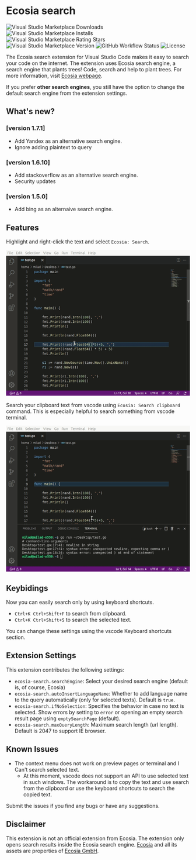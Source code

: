 # Ecosia search

![Visual Studio Marketplace Downloads](https://img.shields.io/visual-studio-marketplace/d/maanijou.ecosia-search)
![Visual Studio Marketplace Installs](https://img.shields.io/visual-studio-marketplace/i/maanijou.ecosia-search)
![Visual Studio Marketplace Rating Stars](https://img.shields.io/visual-studio-marketplace/stars/maanijou.ecosia-search)
![Visual Studio Marketplace Version](https://img.shields.io/visual-studio-marketplace/v/maanijou.ecosia-search)
![GitHub Workflow Status](https://img.shields.io/github/workflow/status/maanijou/ecosia-search-vscode-extension/Build,%20Lint,%20and%20Test)
![License](https://img.shields.io/github/license/maanijou/ecosia-search-vscode-extension)


The Ecosia search extension for Visual Studio Code makes it easy to search your code on the internet. The extension uses Ecosia search engine, a search engine that plants trees! Code, search and help to plant trees. For more information, visit [Ecosia webpage](https://info.ecosia.org/what).

If you prefer **other search engines**, you still have the option to change the default search engine from the extension settings.


## What's new?

### [version 1.7.1]

- Add Yandex as an alternative search engine.
- Ignore adding plaintext to query

### [version 1.6.10]

- Add stackoverflow as an alternative search engine.
- Security updates

### [version 1.5.0]

- Add bing as an alternaive search engine.

## Features

Highlight and right-click the text and select `Ecosia: Search`.

![highlight and search](resources/tutorial1.gif)

Search your clipboard text from vscode using `Ecosia: Search clipboard` command. This is especially helpful to search something from vscode terminal.

![Search using clipboard](resources/tutorial2.gif)

## Keybidings

Now you can easily search only by using keyboard shortcuts.

- `Ctrl+K Ctrl+Shift+F` to search from clipboard.
- `Ctrl+K Ctrl+Shift+S` to search the selected text.

You can change these settings using the vscode Keyboard shortcuts section.

## Extension Settings

This extension contributes the following settings:

- `ecosia-search.searchEngine`: Select your desired search engine (default is, of course, Ecosia)
- `ecosia-search.autoInsertLanguageName`: Whether to add language name to the query automatically (only for selected texts). Default is `true`.
- `ecosia-search.ifNoSelection`: Specifies the behavior in case no text is selected. Show errors by setting to `error` or opening an empty search result page using `emptySearchPage` (default).
- `ecosia-search.maxQueryLength`: Maximum search length (url length). Default is 2047 to support IE browser.

## Known Issues

- The context menu does not work on preview pages or terminal and I Can't search selected text.
  - At this moment, vscode does not support an API to use selected text in such windows. The workaround is to copy the text and use search from the clipboard or use the keyboard shortcuts to search the copied text.

Submit the issues if you find any bugs or have any suggestions.

## Disclaimer

This extension is not an official extension from Ecosia. The extension only opens search results inside the Ecosia search engine. [Ecosia](https://www.ecosia.org/) and all its assets are properties of [Ecosia GmbH](https://info.ecosia.org/about).
